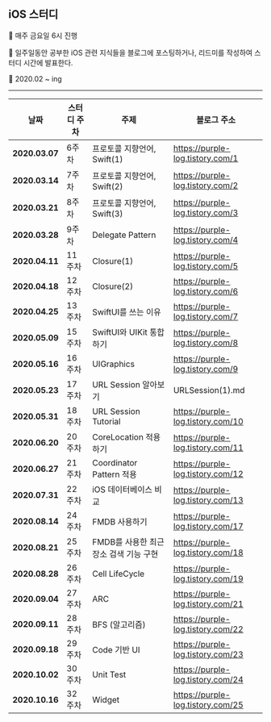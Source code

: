 ## iOS 스터디

📌 매주 금요일 6시 진행

📌 일주일동안 공부한 iOS 관련 지식들을 블로그에 포스팅하거나, 리드미를 작성하여 스터디 시간에 발표한다.

📌 2020.02 ~ ing

------

| **날짜**       | **스터디 주차** | **주제**                               | **블로그 주소**                   |
| -------------- | --------------- | -------------------------------------- | --------------------------------- |
| **2020.03.07** | 6주차           | 프로토콜 지향언어, Swift(1)            | https://purple-log.tistory.com/1  |
| **2020.03.14** | 7주차           | 프로토콜 지향언어, Swift(2)            | https://purple-log.tistory.com/2  |
| **2020.03.21** | 8주차           | 프로토콜 지향언어, Swift(3)            | https://purple-log.tistory.com/3  |
| **2020.03.28** | 9주차           | Delegate Pattern                       | https://purple-log.tistory.com/4  |
| **2020.04.11** | 11주차          | Closure(1)                             | https://purple-log.tistory.com/5  |
| **2020.04.18** | 12주차          | Closure(2)                             | https://purple-log.tistory.com/6  |
| **2020.04.25** | 13주차          | SwiftUI를 쓰는 이유                    | https://purple-log.tistory.com/7  |
| **2020.05.09** | 15주차          | SwiftUI와 UIKit 통합하기               | https://purple-log.tistory.com/8  |
| **2020.05.16** | 16주차          | UIGraphics                             | https://purple-log.tistory.com/9  |
| **2020.05.23** | 17주차          | URL Session 알아보기                   | URLSession(1).md                  |
| **2020.05.31** | 18주차          | URL Session Tutorial                   | https://purple-log.tistory.com/10 |
| **2020.06.20** | 20주차          | CoreLocation 적용하기                  | https://purple-log.tistory.com/11 |
| **2020.06.27** | 21주차          | Coordinator Pattern 적용               | https://purple-log.tistory.com/12 |
| **2020.07.31** | 22주차          | iOS 데이터베이스 비교                  | https://purple-log.tistory.com/13 |
| **2020.08.14** | 24주차          | FMDB 사용하기                          | https://purple-log.tistory.com/17 |
| **2020.08.21** | 25주차          | FMDB를 사용한 최근 장소 검색 기능 구현 | https://purple-log.tistory.com/18 |
| **2020.08.28** | 26주차          | Cell LifeCycle                         | https://purple-log.tistory.com/19 |
| **2020.09.04** | 27주차          | ARC                                    | https://purple-log.tistory.com/21 |
| **2020.09.11** | 28주차          | BFS (알고리즘)                         | https://purple-log.tistory.com/22 |
| **2020.09.18** | 29주차          | Code 기반 UI                           | https://purple-log.tistory.com/23 |
| **2020.10.02** | 30주차          | Unit Test                              | https://purple-log.tistory.com/24 |
| **2020.10.16** | 32주차          | Widget                                 | https://purple-log.tistory.com/25 |

